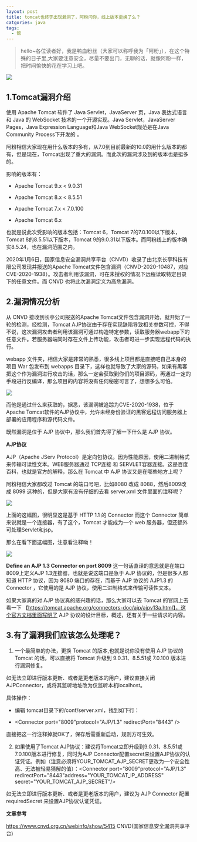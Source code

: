 ```yaml
---
layout: post
title: tomcat也终于出现漏洞了，阿粉问你，线上版本更换了么？
catgories: java
tags:
  - 懿
---
```


> hello~各位读者好，我是鸭血粉丝（大家可以称呼我为「阿粉」），在这个特殊的日子里,大家要注意安全，尽量不要出门，无聊的话，就像阿粉一样，把时间愉快的花在学习上吧。

<!--more-->

![](http://www.justdojava.com/assets/images/2019/java/image_yi/2020/03-12/1.jpg)

## 1.Tomcat漏洞介绍

使用 Apache Tomcat 软件了 Java Servlet，JavaServer 页，Java 表达式语言和 Java 的 WebSocket 技术的一个开源实现。Java Servlet，JavaServer Pages，Java Expression Language和Java WebSocket规范是在Java Community Process下开发的 。

阿粉相信大家现在用什么版本的多有，从7.0到目前最新的10.0的用什么版本的都有，但是现在，Tomcat出现了重大的漏洞。而此次的漏洞涉及到的版本也是挺多的。

影响的版本有：

- Apache Tomcat 9.x < 9.0.31

- Apache Tomcat 8.x < 8.5.51

- Apache Tomcat 7.x < 7.0.100

- Apache Tomcat 6.x

也就是说此次受影响的版本包括：Tomcat 6，Tomcat 7的7.0.100以下版本，Tomcat 8的8.5.51以下版本，Tomcat 9的9.0.31以下版本。而阿粉线上的版本确实8.5.24，也在漏洞范围之内。

2020年1月6日，国家信息安全漏洞共享平台（CNVD）收录了由北京长亭科技有限公司发现并报送的Apache Tomcat文件包含漏洞（CNVD-2020-10487，对应CVE-2020-1938）。攻击者利用该漏洞，可在未授权的情况下远程读取特定目录下的任意文件。而 CNVD 也将此次漏洞定义为高危漏洞。

## 2.漏洞情况分析

从 CNVD 接收到长亭公司报送的Apache Tomcat文件包含漏洞开始，就开始了一轮的检测，经检测，Tomcat AJP协议由于存在实现缺陷导致相关参数可控，不得不说，这次漏洞攻击者利用该漏洞可通过构造特定参数，读取服务器webapp下的任意文件。若服务器端同时存在文件上传功能，攻击者可进一步实现远程代码的执行。

webapp 文件夹，相信大家是非常的熟悉，很多线上项目都是直接吧自己本身的项目 War 包发布到 webapps 目录下，这样也就导致了大家的源码，如果有黑客把这个作为漏洞进行攻击的话，那么一定会获取到你们的项目源码，再通过一定的手段进行反编译，那么项目的内容将没有任何秘密可言了，想想多么可怕。

![](http://www.justdojava.com/assets/images/2019/java/image_yi/2020/03-12/1.jpg)

而他是通过什么来获取的，据悉，该漏洞被追踪为CVE-2020-1938，位于Apache Tomcat软件的AJP协议中，允许未经身份验证的黑客远程访问服务器上部署的应用程序和源代码文件。

既然漏洞是位于 AJP 协议中，那么我们首先得了解一下什么是 AJP 协议。

**AJP协议**

AJP（Apache JServ Protocol）是定向包协议。因为性能原因，使用二进制格式来传输可读性文本。WEB服务器通过 TCP连接 和 SERVLET容器连接。这是百度百科，也就是官方的解释，那么在 Tomcat 中 AJP 协议又是在哪些地方上呢？

阿粉相信大家都改过 Tomcat 的端口号吧，比如8080 改成 8088，然后8009改成 8099 这种的，但是大家有没有仔细的去看 server.xml 文件里面的注释呢？

![](http://www.justdojava.com/assets/images/2019/java/image_yi/2020/03-12/2.jpg)

上面的这幅图，很明显这是基于 HTTP 1.1 的 Connector 而这个 Connector 简单来说就是一个连接器，有了这个，Tomcat 才能成为一个 web 服务器，但还额外可处理Servlet和jsp。

那么在看下面这幅图，注意看注释呦！

![](http://www.justdojava.com/assets/images/2019/java/image_yi/2020/03-12/3.jpg)

**Define an AJP 1.3 Connector on port 8009** 这一句话直译的意思就是在端口8009上定义AJP 1.3连接器，也就是说这端口是急于 AJP 协议的，但是很多人都知道 HTTP 协议，因为 8080 端口的存在，而基于 AJP 协议的 AJP1.3 的 Connector ，它使用的是 AJP 协议，使用二进制格式来传输可读性文本。

如果大家真的对 AJP 协议真的感兴趣的话，那么大家可以去 Tomcat 的官网上去看一下 【https://tomcat.apache.org/connectors-doc/ajp/ajpv13a.html】，这个官方文档里面写明了 AJP 协议的设计目标，概述，还有关于一些请求的内容。

## 3.有了漏洞我们应该怎么处理呢？

1. 一个最简单的办法，更换 Tomcat 的版本,也就是说你没有使用 AJP 协议的 Tomcat 的话，可以直接将 Tomcat 升级到 9.0.31、8.5.51或 7.0.100 版本进行漏洞修复。

如无法立即进行版本更新、或者是更老版本的用户，建议直接关闭AJPConnector，或将其监听地址改为仅监听本机localhost。

具体操作：

- 编辑 tomcat目录下的/conf/server.xml，找到如下行：

- <Connector port="8009"protocol="AJP/1.3" redirectPort="8443" /> 

直接把这一行注释掉就OK了，保存后需重新启动，规则方可生效。

2. 如果使用了Tomcat AJP协议：建议将Tomcat立即升级到9.0.31、8.5.51或7.0.100版本进行修复，同时为AJP Connector配置secret来设置AJP协议的认证凭证。例如（注意必须将YOUR_TOMCAT_AJP_SECRET更改为一个安全性高、无法被轻易猜解的值）：<Connector port="8009"protocol="AJP/1.3" redirectPort="8443"address="YOUR_TOMCAT_IP_ADDRESS" secret="YOUR_TOMCAT_AJP_SECRET"/>

如无法立即进行版本更新、或者是更老版本的用户，建议为 AJP Connector 配置 requiredSecret 来设置AJP协议认证凭证。

**文章参考**

https://www.cnvd.org.cn/webinfo/show/5415  CNVD(国家信息安全漏洞共享平台)






